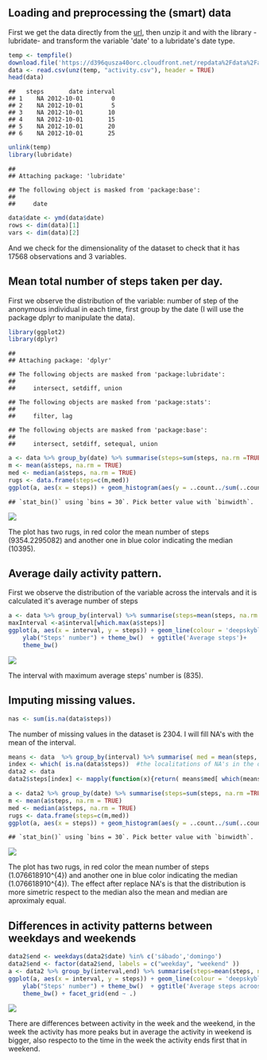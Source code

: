 Loading and preprocessing the (smart) data
------------------------------------------

First we get the data directly from the [url](https://d396qusza40orc.cloudfront.net/repdata%2Fdata%2Factivity.zip), then unzip it and with the library -lubridate- and transform the variable 'date' to a lubridate's date type.

``` r
temp <- tempfile()
download.file('https://d396qusza40orc.cloudfront.net/repdata%2Fdata%2Factivity.zip',temp)
data <- read.csv(unz(temp, "activity.csv"), header = TRUE)
head(data)
```

    ##   steps       date interval
    ## 1    NA 2012-10-01        0
    ## 2    NA 2012-10-01        5
    ## 3    NA 2012-10-01       10
    ## 4    NA 2012-10-01       15
    ## 5    NA 2012-10-01       20
    ## 6    NA 2012-10-01       25

``` r
unlink(temp)
library(lubridate)
```

    ## 
    ## Attaching package: 'lubridate'

    ## The following object is masked from 'package:base':
    ## 
    ##     date

``` r
data$date <- ymd(data$date)
rows <- dim(data)[1]
vars <- dim(data)[2]
```

And we check for the dimensionality of the dataset to check that it has 17568 observations and 3 variables.

Mean total number of steps taken per day.
-----------------------------------------

First we observe the distribution of the variable: number of step of the anonymous individual in each time, first group by the date (I will use the package dplyr to manipulate the data).

``` r
library(ggplot2)
library(dplyr)
```

    ## 
    ## Attaching package: 'dplyr'

    ## The following objects are masked from 'package:lubridate':
    ## 
    ##     intersect, setdiff, union

    ## The following objects are masked from 'package:stats':
    ## 
    ##     filter, lag

    ## The following objects are masked from 'package:base':
    ## 
    ##     intersect, setdiff, setequal, union

``` r
a <- data %>% group_by(date) %>% summarise(steps=sum(steps, na.rm =TRUE)) 
m <- mean(a$steps, na.rm = TRUE)
med <- median(a$steps, na.rm = TRUE)
rugs <- data.frame(steps=c(m,med))
ggplot(a, aes(x = steps)) + geom_histogram(aes(y = ..count../sum(..count..)), fill='green3') + ggtitle("Daily steps' distribution") + ylab('')+ xlab('') +theme_bw() +geom_rug(data = rugs, colour = c('red', 'blue')) 
```

    ## `stat_bin()` using `bins = 30`. Pick better value with `binwidth`.

![](𝙿𝙰𝟷_𝚝𝚎𝚖𝚙𝚕𝚊𝚝𝚎_files/figure-markdown_github/primero-1.png)

The plot has two rugs, in red color the mean number of steps (9354.2295082) and another one in blue color indicating the median (10395).

Average daily activity pattern.
-------------------------------

First we observe the distribution of the variable across the intervals and it is calculated it's average number of steps

``` r
a <- data %>% group_by(interval) %>% summarise(steps=mean(steps, na.rm = TRUE)) 
maxInterval <-a$interval[which.max(a$steps)]
ggplot(a, aes(x = interval, y = steps)) + geom_line(colour = 'deepskyblue2') +
    ylab("Steps' number") + theme_bw()  + ggtitle('Average steps')+
    theme_bw()
```

![](𝙿𝙰𝟷_𝚝𝚎𝚖𝚙𝚕𝚊𝚝𝚎_files/figure-markdown_github/segundo-1.png)

The interval with maximum average steps' number is (835).

Imputing missing values.
------------------------

``` r
nas <- sum(is.na(data$steps))
```

The number of missing values in the dataset is 2304. I will fill NA's with the mean of the interval.

``` r
means <- data  %>% group_by(interval) %>% summarise( med = mean(steps, na.rm = TRUE)) # the means of all intervals 
index <- which( is.na(data$steps))  #the localitations of NA's in the dataset
data2 <- data
data2$steps[index] <- mapply(function(x){return( means$med[ which(means$interval == x ) ])   }, data$interval[index]) #replace NA's

a <- data2 %>% group_by(date) %>% summarise(steps=sum(steps, na.rm =TRUE)) 
m <- mean(a$steps, na.rm = TRUE)
med <- median(a$steps, na.rm = TRUE)
rugs <- data.frame(steps=c(m,med))
ggplot(a, aes(x = steps)) + geom_histogram(aes(y = ..count../sum(..count..)), fill='green3') + ggtitle("Daily steps' distribution") + ylab('')+ xlab('') +theme_bw() +geom_rug(data = rugs, colour = c('red', 'blue')) 
```

    ## `stat_bin()` using `bins = 30`. Pick better value with `binwidth`.

![](𝙿𝙰𝟷_𝚝𝚎𝚖𝚙𝚕𝚊𝚝𝚎_files/figure-markdown_github/tercero2-1.png)

The plot has two rugs, in red color the mean number of steps (1.076618910^{4}) and another one in blue color indicating the median (1.076618910^{4}). The effect after replace NA's is that the distribution is more simetric respect to the median also the mean and median are aproximaly equal.

Differences in activity patterns between weekdays and weekends
--------------------------------------------------------------

``` r
data2$end <- weekdays(data2$date) %in% c('sábado','domingo') 
data2$end <- factor(data2$end, labels = c("weekday", "weekend" )) 
a <- data2 %>% group_by(interval,end) %>% summarise(steps=mean(steps, na.rm = TRUE)) 
ggplot(a, aes(x = interval, y = steps)) + geom_line(colour = 'deepskyblue2') +
    ylab("Steps' number") + theme_bw()  + ggtitle('Average steps acroos the week')+
    theme_bw() + facet_grid(end ~ .)
```

![](𝙿𝙰𝟷_𝚝𝚎𝚖𝚙𝚕𝚊𝚝𝚎_files/figure-markdown_github/cuarto-1.png)

There are differences between activity in the week and the weekend, in the week the activity has more peaks but in average the activity in weekend is bigger, also respecto to the time in the week the activity ends first that in weekend.
